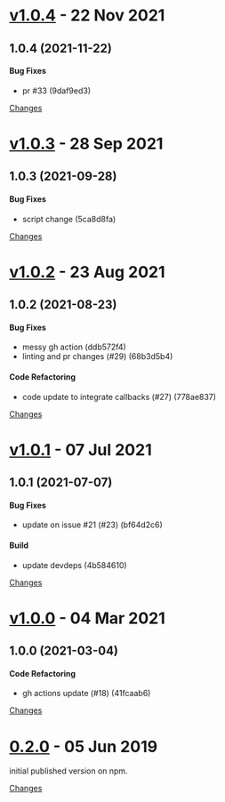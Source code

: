<a name="v1.0.4"></a>
# [v1.0.4](https://github.com/mabunixda/node-red-contrib-nuki/releases/tag/v1.0.4) - 22 Nov 2021

## 1.0.4 (2021-11-22)

#### Bug Fixes

* pr #33 (9daf9ed3)



[Changes][v1.0.4]


<a name="v1.0.3"></a>
# [v1.0.3](https://github.com/mabunixda/node-red-contrib-nuki/releases/tag/v1.0.3) - 28 Sep 2021

## 1.0.3 (2021-09-28)

#### Bug Fixes

* script change (5ca8d8fa)



[Changes][v1.0.3]


<a name="v1.0.2"></a>
# [v1.0.2](https://github.com/mabunixda/node-red-contrib-nuki/releases/tag/v1.0.2) - 23 Aug 2021

## 1.0.2 (2021-08-23)

#### Bug Fixes

* messy gh action (ddb572f4)
* linting and pr changes (#29) (68b3d5b4)

#### Code Refactoring

* code update to integrate callbacks (#27) (778ae837)



[Changes][v1.0.2]


<a name="v1.0.1"></a>
# [v1.0.1](https://github.com/mabunixda/node-red-contrib-nuki/releases/tag/v1.0.1) - 07 Jul 2021

## 1.0.1 (2021-07-07)

#### Bug Fixes

* update on issue #21 (#23) (bf64d2c6)

#### Build

* update devdeps (4b584610)



[Changes][v1.0.1]


<a name="v1.0.0"></a>
# [v1.0.0](https://github.com/mabunixda/node-red-contrib-nuki/releases/tag/v1.0.0) - 04 Mar 2021

## 1.0.0 (2021-03-04)

#### Code Refactoring

* gh actions update (#18) (41fcaab6)



[Changes][v1.0.0]


<a name="0.2.0"></a>
# [0.2.0](https://github.com/mabunixda/node-red-contrib-nuki/releases/tag/0.2.0) - 05 Jun 2019

initial published version on npm. 

[Changes][0.2.0]


[v1.0.4]: https://github.com/mabunixda/node-red-contrib-nuki/compare/v1.0.3...v1.0.4
[v1.0.3]: https://github.com/mabunixda/node-red-contrib-nuki/compare/v1.0.2...v1.0.3
[v1.0.2]: https://github.com/mabunixda/node-red-contrib-nuki/compare/v1.0.1...v1.0.2
[v1.0.1]: https://github.com/mabunixda/node-red-contrib-nuki/compare/v1.0.0...v1.0.1
[v1.0.0]: https://github.com/mabunixda/node-red-contrib-nuki/compare/0.2.0...v1.0.0
[0.2.0]: https://github.com/mabunixda/node-red-contrib-nuki/tree/0.2.0

 <!-- Generated by https://github.com/rhysd/changelog-from-release -->
